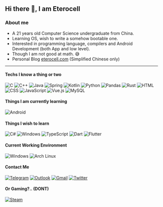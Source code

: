 ## Hi there 👋, I am Eterocell

### About me

* A 21 years old Computer Science undergraduate from China.
* Learning OS, wish to write a somehow bootable one.
* Interested in programming language, compilers and Android Development (both App and low level).
* Though I am not good at math. 😅
* Personal Blog [eterocell.com](https://eterocell.com/) (Simplified Chinese only)

---

#### Techs I know a thing or two

![C](https://img.shields.io/badge/c%20-%2300599C.svg?&style=for-the-badge&logo=c&logoColor=white)
![C++](https://img.shields.io/badge/c++%20-%2300599C.svg?&style=for-the-badge&logo=c%2B%2B&ogoColor=white)
![Java](https://img.shields.io/badge/java-%23ED8B00.svg?&style=for-the-badge&logo=java&logoColor=white)
![Spring](https://img.shields.io/badge/spring%20-%236DB33F.svg?&style=for-the-badge&logo=spring&logoColor=white)
![Kotlin](https://img.shields.io/badge/kotlin-%230095D5.svg?&style=for-the-badge&logo=kotlin&logoColor=white)
![Python](https://img.shields.io/badge/python%20-%2314354C.svg?&style=for-the-badge&logo=python&logoColor=white)
![Pandas](https://img.shields.io/badge/pandas%20-%23150458.svg?&style=for-the-badge&logo=pandas&logoColor=white)
![Rust](https://img.shields.io/badge/rust-%23000000.svg?&style=for-the-badge&logo=rust&logoColor=white)
![HTML](https://img.shields.io/badge/html5%20-%23E34F26.svg?&style=for-the-badge&logo=html5&logoColor=white)
![CSS](https://img.shields.io/badge/css3%20-%231572B6.svg?&style=for-the-badge&logo=css3&logoColor=white)
![JavaScript](https://img.shields.io/badge/javascript%20-%23323330.svg?&style=for-the-badge&logo=javascript&logoColor=%23F7DF1E)
![Vue.js](https://img.shields.io/badge/vuejs%20-%2335495e.svg?&style=for-the-badge&logo=vue.js&logoColor=%234FC08D)
![MySQL](https://img.shields.io/badge/mysql-%2300f.svg?&style=for-the-badge&logo=mysql&logoColor=white)

#### Things I am currently learning

![Android](https://img.shields.io/badge/Android-3DDC84?style=for-the-badge&logo=android&logoColor=white)

#### Things I wish to learn

![C#](https://img.shields.io/badge/c%23%20-%23239120.svg?&style=for-the-badge&logo=c-sharp&logoColor=white)
![Windows](https://img.shields.io/badge/Windows-0078D6?style=for-the-badge&logo=windows&logoColor=white)
![TypeScript](https://img.shields.io/badge/typescript%20-%23007ACC.svg?&style=for-the-badge&logo=typescript&logoColor=white)
![Dart](https://img.shields.io/badge/dart-%230175C2.svg?&style=for-the-badge&logo=dart&logoColor=white)
![Flutter](https://img.shields.io/badge/Flutter%20-%2302569B.svg?&style=for-the-badge&logo=Flutter&logoColor=white)

#### Current Working Environment

![Windows](https://img.shields.io/badge/Windows-0078D6?style=for-the-badge&logo=windows&logoColor=white)
![Arch Linux](https://img.shields.io/badge/Arch_Linux-1793D1?style=for-the-badge&logo=arch-linux&logoColor=white)

#### Contact Me

[![Telegram](https://img.shields.io/badge/Telegram-2CA5E0?style=for-the-badge&logo=telegram&logoColor=white)](https://t.me/Eterocell)
[![Outlook](https://img.shields.io/badge/eterocell@outlook.com-0078D4?style=for-the-badge&logo=microsoft-outlook&logoColor=white)](Mailto:eterocell@outlook.com)
[![Gmail](https://img.shields.io/badge/eterocell@gmail.com-D14836?style=for-the-badge&logo=gmail&logoColor=white)](Mailto:eterocell@gmail.com)
[![Twitter](https://img.shields.io/badge/Eterocell%20-%231DA1F2.svg?&style=for-the-badge&logo=Twitter&logoColor=white)](https://twitter.com/Eterocell/)

#### Or Gaming?.. (DONT)

[![Steam](https://img.shields.io/badge/Steam%20-%23000000.svg?&style=for-the-badge&logo=steam&logoColor=white)](https://steamcommunity.com/profiles/76561198107269769)
